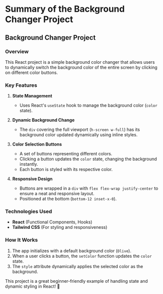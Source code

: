 # Summary of the Background Changer Project

## Background Changer Project

### Overview
This React project is a simple background color changer that allows users to dynamically switch the background color of the entire screen by clicking on different color buttons.

### Key Features
1. **State Management**  
   - Uses React's `useState` hook to manage the background color (`color` state).

2. **Dynamic Background Change**  
   - The `div` covering the full viewport (`h-screen w-full`) has its background color updated dynamically using inline styles.

3. **Color Selection Buttons**  
   - A set of buttons representing different colors.
   - Clicking a button updates the `color` state, changing the background instantly.
   - Each button is styled with its respective color.

4. **Responsive Design**  
   - Buttons are wrapped in a `div` with `flex flex-wrap justify-center` to ensure a neat and responsive layout.
   - Positioned at the bottom (`bottom-12 inset-x-0`).

### Technologies Used
- **React** (Functional Components, Hooks)
- **Tailwind CSS** (For styling and responsiveness)

### How It Works
1. The app initializes with a default background color (`Olive`).
2. When a user clicks a button, the `setColor` function updates the `color` state.
3. The `style` attribute dynamically applies the selected color as the background.

This project is a great beginner-friendly example of handling state and dynamic styling in React! 🚀
